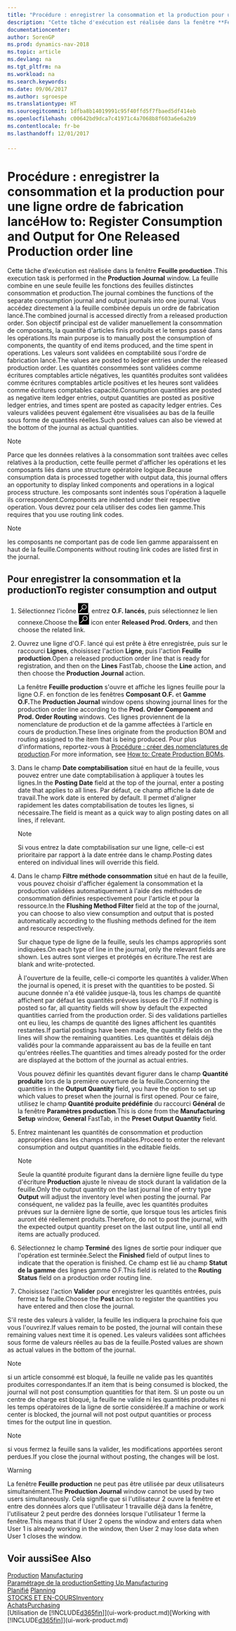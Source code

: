 ```yaml
---
title: "Procédure : enregistrer la consommation et la production pour un ordre de fabrication"
description: "Cette tâche d'exécution est réalisée dans la fenêtre **Feuille production**. La feuille combine en une seule feuille les fonctions des feuilles distinctes consommation et production. Vous accédez directement à la feuille combinée depuis un ordre de fabrication lancé. Son objectif principal est de valider manuellement la consommation de composants, la quantité d'articles finis produits et le temps passé dans les opérations."
documentationcenter: 
author: SorenGP
ms.prod: dynamics-nav-2018
ms.topic: article
ms.devlang: na
ms.tgt_pltfrm: na
ms.workload: na
ms.search.keywords: 
ms.date: 09/06/2017
ms.author: sgroespe
ms.translationtype: HT
ms.sourcegitcommit: 1dfba8b14019991c95f40ffd5f7fbaed5df414eb
ms.openlocfilehash: c00642bd9dca7c41971c4a7068b8f603a6e6a2b9
ms.contentlocale: fr-be
ms.lasthandoff: 12/01/2017

---
```

# <a name="how-to-register-consumption-and-output-for-one-released-production-order-line"></a><span data-ttu-id="e3b3e-106">Procédure : enregistrer la consommation et la production pour une ligne ordre de fabrication lancé</span><span class="sxs-lookup"><span data-stu-id="e3b3e-106">How to: Register Consumption and Output for One Released Production order line</span></span>
<span data-ttu-id="e3b3e-107">Cette tâche d'exécution est réalisée dans la fenêtre **Feuille production** .</span><span class="sxs-lookup"><span data-stu-id="e3b3e-107">This execution task is performed in the **Production Journal** window.</span></span> <span data-ttu-id="e3b3e-108">La feuille combine en une seule feuille les fonctions des feuilles distinctes consommation et production.</span><span class="sxs-lookup"><span data-stu-id="e3b3e-108">The journal combines the functions of the separate consumption journal and output journals into one journal.</span></span> <span data-ttu-id="e3b3e-109">Vous accédez directement à la feuille combinée depuis un ordre de fabrication lancé.</span><span class="sxs-lookup"><span data-stu-id="e3b3e-109">The combined journal is accessed directly from a released production order.</span></span> <span data-ttu-id="e3b3e-110">Son objectif principal est de valider manuellement la consommation de composants, la quantité d'articles finis produits et le temps passé dans les opérations.</span><span class="sxs-lookup"><span data-stu-id="e3b3e-110">Its main purpose is to manually post the consumption of components, the quantity of end items produced, and the time spent in operations.</span></span> <span data-ttu-id="e3b3e-111">Les valeurs sont validées en comptabilité sous l'ordre de fabrication lancé.</span><span class="sxs-lookup"><span data-stu-id="e3b3e-111">The values are posted to ledger entries under the released production order.</span></span> <span data-ttu-id="e3b3e-112">Les quantités consommées sont validées comme écritures comptables article négatives, les quantités produites sont validées comme écritures comptables article positives et les heures sont validées comme écritures comptables capacité.</span><span class="sxs-lookup"><span data-stu-id="e3b3e-112">Consumption quantities are posted as negative item ledger entries, output quantities are posted as positive ledger entries, and times spent are posted as capacity ledger entries.</span></span> <span data-ttu-id="e3b3e-113">Ces valeurs validées peuvent également être visualisées au bas de la feuille sous forme de quantités réelles.</span><span class="sxs-lookup"><span data-stu-id="e3b3e-113">Such posted values can also be viewed at the bottom of the journal as actual quantities.</span></span>  

> [!NOTE]  
>  <span data-ttu-id="e3b3e-114">Parce que les données relatives à la consommation sont traitées avec celles relatives à la production, cette feuille permet d'afficher les opérations et les composants liés dans une structure opératoire logique.</span><span class="sxs-lookup"><span data-stu-id="e3b3e-114">Because consumption data is processed together with output data, this journal offers an opportunity to display linked components and operations in a logical process structure.</span></span> <span data-ttu-id="e3b3e-115">les composants sont indentés sous l'opération à laquelle ils correspondent.</span><span class="sxs-lookup"><span data-stu-id="e3b3e-115">Components are indented under their respective operation.</span></span> <span data-ttu-id="e3b3e-116">Vous devrez pour cela utiliser des codes lien gamme.</span><span class="sxs-lookup"><span data-stu-id="e3b3e-116">This requires that you use routing link codes.</span></span>  

> [!NOTE]  
>  <span data-ttu-id="e3b3e-117">les composants ne comportant pas de code lien gamme apparaissent en haut de la feuille.</span><span class="sxs-lookup"><span data-stu-id="e3b3e-117">Components without routing link codes are listed first in the journal.</span></span>  

## <a name="to-register-consumption-and-output"></a><span data-ttu-id="e3b3e-118">Pour enregistrer la consommation et la production</span><span class="sxs-lookup"><span data-stu-id="e3b3e-118">To register consumption and output</span></span>  
1.  <span data-ttu-id="e3b3e-119">Sélectionnez l'icône ![Page ou état pour la recherche](media/ui-search/search_small.png "Page ou état pour la recherche"), entrez **O.F. lancés**, puis sélectionnez le lien connexe.</span><span class="sxs-lookup"><span data-stu-id="e3b3e-119">Choose the ![Search for Page or Report](media/ui-search/search_small.png "Search for Page or Report icon") icon enter **Released Prod. Orders**, and then choose the related link.</span></span>  
2.  <span data-ttu-id="e3b3e-120">Ouvrez une ligne d'O.F. lancé qui est prête à être enregistrée, puis sur le raccourci **Lignes**, choisissez l'action **Ligne**, puis l'action **Feuille production**.</span><span class="sxs-lookup"><span data-stu-id="e3b3e-120">Open a released production order line that is ready for registration, and then on the **Lines** FastTab, choose the **Line** action, and then choose the **Production Journal** action.</span></span>  

    <span data-ttu-id="e3b3e-121">La fenêtre **Feuille production** s'ouvre et affiche les lignes feuille pour la ligne O.F. en fonction de les fenêtres **Composant O.F.** et **Gamme O.F.**</span><span class="sxs-lookup"><span data-stu-id="e3b3e-121">The **Production Journal** window opens showing journal lines for the production order line according to the **Prod. Order Component** and **Prod. Order Routing** windows.</span></span> <span data-ttu-id="e3b3e-122">Ces lignes proviennent de la nomenclature de production et de la gamme affectées à l'article en cours de production.</span><span class="sxs-lookup"><span data-stu-id="e3b3e-122">These lines originate from the production BOM and routing assigned to the item that is being produced.</span></span> <span data-ttu-id="e3b3e-123">Pour plus d'informations, reportez\-vous à [Procédure : créer des nomenclatures de production](production-how-to-create-routings.md).</span><span class="sxs-lookup"><span data-stu-id="e3b3e-123">For more information, see [How to: Create Production BOMs](production-how-to-create-routings.md).</span></span>  

3.  <span data-ttu-id="e3b3e-124">Dans le champ **Date comptabilisation** situé en haut de la feuille, vous pouvez entrer une date comptabilisation à appliquer à toutes les lignes.</span><span class="sxs-lookup"><span data-stu-id="e3b3e-124">In the **Posting Date** field at the top of the journal, enter a posting date that applies to all lines.</span></span> <span data-ttu-id="e3b3e-125">Par défaut, ce champ affiche la date de travail.</span><span class="sxs-lookup"><span data-stu-id="e3b3e-125">The work date is entered by default.</span></span> <span data-ttu-id="e3b3e-126">Il permet d'aligner rapidement les dates comptabilisation de toutes les lignes, si nécessaire.</span><span class="sxs-lookup"><span data-stu-id="e3b3e-126">The field is meant as a quick way to align posting dates on all lines, if relevant.</span></span>  

    > [!NOTE]  
    >  <span data-ttu-id="e3b3e-127">Si vous entrez la date comptabilisation sur une ligne, celle-ci est prioritaire par rapport à la date entrée dans le champ.</span><span class="sxs-lookup"><span data-stu-id="e3b3e-127">Posting dates entered on individual lines will override this field.</span></span>  

4.  <span data-ttu-id="e3b3e-128">Dans le champ **Filtre méthode consommation** situé en haut de la feuille, vous pouvez choisir d'afficher également la consommation et la production validées automatiquement à l'aide des méthodes de consommation définies respectivement pour l'article et pour la ressource.</span><span class="sxs-lookup"><span data-stu-id="e3b3e-128">In the **Flushing Method Filter** field at the top of the journal, you can choose to also view consumption and output that is posted automatically according to the flushing methods defined for the item and resource respectively.</span></span>  

    <span data-ttu-id="e3b3e-129">Sur chaque type de ligne de la feuille, seuls les champs appropriés sont indiquées.</span><span class="sxs-lookup"><span data-stu-id="e3b3e-129">On each type of line in the journal, only the relevant fields are shown.</span></span> <span data-ttu-id="e3b3e-130">Les autres sont vierges et protégés en écriture.</span><span class="sxs-lookup"><span data-stu-id="e3b3e-130">The rest are blank and write-protected.</span></span>  

    <span data-ttu-id="e3b3e-131">À l'ouverture de la feuille, celle-ci comporte les quantités à valider.</span><span class="sxs-lookup"><span data-stu-id="e3b3e-131">When the journal is opened, it is preset with the quantities to be posted.</span></span> <span data-ttu-id="e3b3e-132">Si aucune donnée n'a été validée jusque-là, tous les champs de quantité affichent par défaut les quantités prévues issues de l'O.F.</span><span class="sxs-lookup"><span data-stu-id="e3b3e-132">If nothing is posted so far, all quantity fields will show by default the expected quantities carried from the production order.</span></span> <span data-ttu-id="e3b3e-133">Si des validations partielles ont eu lieu, les champs de quantité des lignes affichent les quantités restantes.</span><span class="sxs-lookup"><span data-stu-id="e3b3e-133">If partial postings have been made, the quantity fields on the lines will show the remaining quantities.</span></span> <span data-ttu-id="e3b3e-134">Les quantités et délais déjà validés pour la commande apparaissent au bas de la feuille en tant qu'entrées réelles.</span><span class="sxs-lookup"><span data-stu-id="e3b3e-134">The quantities and times already posted for the order are displayed at the bottom of the journal as actual entries.</span></span>  

    <span data-ttu-id="e3b3e-135">Vous pouvez définir les quantités devant figurer dans le champ **Quantité produite** lors de la première ouverture de la feuille.</span><span class="sxs-lookup"><span data-stu-id="e3b3e-135">Concerning the quantities in the **Output Quantity** field, you have the option to set up which values to preset when the journal is first opened.</span></span> <span data-ttu-id="e3b3e-136">Pour ce faire, utilisez le champ **Quantité produite prédéfinie** du raccourci **Général** de la fenêtre **Paramètres production**.</span><span class="sxs-lookup"><span data-stu-id="e3b3e-136">This is done from the **Manufacturing Setup** window, **General** FastTab, in the **Preset Output Quantity** field.</span></span> 

5.  <span data-ttu-id="e3b3e-137">Entrez maintenant les quantités de consommation et production appropriées dans les champs modifiables.</span><span class="sxs-lookup"><span data-stu-id="e3b3e-137">Proceed to enter the relevant consumption and output quantities in the editable fields.</span></span>  

    > [!NOTE]  
    >  <span data-ttu-id="e3b3e-138">Seule la quantité produite figurant dans la dernière ligne feuille du type d'écriture **Production** ajuste le niveau de stock durant la validation de la feuille.</span><span class="sxs-lookup"><span data-stu-id="e3b3e-138">Only the output quantity on the last journal line of entry type **Output** will adjust the inventory level when posting the journal.</span></span> <span data-ttu-id="e3b3e-139">Par conséquent, ne validez pas la feuille, avec les quantités produites prévues sur la dernière ligne de sortie, que lorsque tous les articles finis auront été réellement produits.</span><span class="sxs-lookup"><span data-stu-id="e3b3e-139">Therefore, do not to post the journal, with the expected output quantity preset on the last output line, until all end items are actually produced.</span></span>  

6.  <span data-ttu-id="e3b3e-140">Sélectionnez le champ **Terminé** des lignes de sortie pour indiquer que l'opération est terminée.</span><span class="sxs-lookup"><span data-stu-id="e3b3e-140">Select the **Finished** field of output lines to indicate that the operation is finished.</span></span> <span data-ttu-id="e3b3e-141">Ce champ est lié au champ **Statut de la gamme** des lignes gamme O.F.</span><span class="sxs-lookup"><span data-stu-id="e3b3e-141">This field is related to the **Routing Status** field on a production order routing line.</span></span>  
7.  <span data-ttu-id="e3b3e-142">Choisissez l'action **Valider** pour enregistrer les quantités entrées, puis fermez la feuille.</span><span class="sxs-lookup"><span data-stu-id="e3b3e-142">Choose the **Post** action to register the quantities you have entered and then close the journal.</span></span>  

<span data-ttu-id="e3b3e-143">S'il reste des valeurs à valider, la feuille les indiquera la prochaine fois que vous l'ouvrirez.</span><span class="sxs-lookup"><span data-stu-id="e3b3e-143">If values remain to be posted, the journal will contain these remaining values next time it is opened.</span></span> <span data-ttu-id="e3b3e-144">Les valeurs validées sont affichées sous forme de valeurs réelles au bas de la feuille.</span><span class="sxs-lookup"><span data-stu-id="e3b3e-144">Posted values are shown as actual values in the bottom of the journal.</span></span>  

> [!NOTE]  
>  <span data-ttu-id="e3b3e-145"> si un article consommé est bloqué, la feuille ne valide pas les quantités produites correspondantes.</span><span class="sxs-lookup"><span data-stu-id="e3b3e-145">If an item that is being consumed is blocked, the journal will not post consumption quantities for that item.</span></span> <span data-ttu-id="e3b3e-146">Si un poste ou un centre de charge est bloqué, la feuille ne valide ni les quantités produites ni les temps opératoires de la ligne de sortie considérée.</span><span class="sxs-lookup"><span data-stu-id="e3b3e-146">If a machine or work center is blocked, the journal will not post output quantities or process times for the output line in question.</span></span>  

> [!NOTE]  
>  <span data-ttu-id="e3b3e-147">si vous fermez la feuille sans la valider, les modifications apportées seront perdues.</span><span class="sxs-lookup"><span data-stu-id="e3b3e-147">If you close the journal without posting, the changes will be lost.</span></span>  

> [!WARNING]  
>  <span data-ttu-id="e3b3e-148">La fenêtre **Feuille production** ne peut pas être utilisée par deux utilisateurs simultanément.</span><span class="sxs-lookup"><span data-stu-id="e3b3e-148">The **Production Journal** window cannot be used by two users simultaneously.</span></span> <span data-ttu-id="e3b3e-149">Cela signifie que si l'utilisateur 2 ouvre la fenêtre et entre des données alors que l'utilisateur 1 travaille déjà dans la fenêtre, l'utilisateur 2 peut perdre des données lorsque l'utilisateur 1 ferme la fenêtre.</span><span class="sxs-lookup"><span data-stu-id="e3b3e-149">This means that if User 2 opens the window and enters data when User 1 is already working in the window, then User 2 may lose data when User 1 closes the window.</span></span>  

## <a name="see-also"></a><span data-ttu-id="e3b3e-150">Voir aussi</span><span class="sxs-lookup"><span data-stu-id="e3b3e-150">See Also</span></span>  
<span data-ttu-id="e3b3e-151">[Production](production-manage-manufacturing.md)  </span><span class="sxs-lookup"><span data-stu-id="e3b3e-151">[Manufacturing](production-manage-manufacturing.md)  </span></span>  
[<span data-ttu-id="e3b3e-152">Paramétrage de la production</span><span class="sxs-lookup"><span data-stu-id="e3b3e-152">Setting Up Manufacturing</span></span>](production-configure-production-processes.md)  
<span data-ttu-id="e3b3e-153">[Planifié](production-planning.md)    </span><span class="sxs-lookup"><span data-stu-id="e3b3e-153">[Planning](production-planning.md)    </span></span>  
[<span data-ttu-id="e3b3e-154">STOCKS ET EN-COURS</span><span class="sxs-lookup"><span data-stu-id="e3b3e-154">Inventory</span></span>](inventory-manage-inventory.md)  
[<span data-ttu-id="e3b3e-155">Achats</span><span class="sxs-lookup"><span data-stu-id="e3b3e-155">Purchasing</span></span>](purchasing-manage-purchasing.md)  
<span data-ttu-id="e3b3e-156">[Utilisation de [!INCLUDE[d365fin](includes/d365fin_md.md)]](ui-work-product.md)</span><span class="sxs-lookup"><span data-stu-id="e3b3e-156">[Working with [!INCLUDE[d365fin](includes/d365fin_md.md)]](ui-work-product.md)</span></span>

